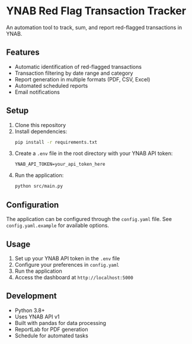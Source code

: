 # YNAB Red Flag Transaction Tracker

An automation tool to track, sum, and report red-flagged transactions in YNAB.

## Features

- Automatic identification of red-flagged transactions
- Transaction filtering by date range and category
- Report generation in multiple formats (PDF, CSV, Excel)
- Automated scheduled reports
- Email notifications

## Setup

1. Clone this repository
2. Install dependencies:
   ```bash
   pip install -r requirements.txt
   ```
3. Create a `.env` file in the root directory with your YNAB API token:
   ```
   YNAB_API_TOKEN=your_api_token_here
   ```
4. Run the application:
   ```bash
   python src/main.py
   ```

## Configuration

The application can be configured through the `config.yaml` file. See `config.yaml.example` for available options.

## Usage

1. Set up your YNAB API token in the `.env` file
2. Configure your preferences in `config.yaml`
3. Run the application
4. Access the dashboard at `http://localhost:5000`

## Development

- Python 3.8+
- Uses YNAB API v1
- Built with pandas for data processing
- ReportLab for PDF generation
- Schedule for automated tasks 